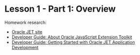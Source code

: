 # Lesson 1 - Part 1: Overview

Homework research:

   * [Oracle JET site](oraclejet.org)
   * [Developer Guide: About Oracle JavaScript Extension Toolkit](https://docs.oracle.com/middleware/jet410/jet/developer/GUID-C6947139-DF37-4258-8E02-2679F40535E1.htm#JETDG108)
   * [Developer Guide: Getting Started with Oracle JET Application Development](https://docs.oracle.com/middleware/jet410/jet/developer/GUID-4D5A4D37-3CF6-41A0-BED2-EC14664645A1.htm#JETDG-GUID-4D5A4D37-3CF6-41A0-BED2-EC14664645A1)